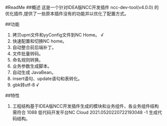 #ReadMe
##概述
这是一个针对IDEA版NCC开发插件 ncc-dev-tool(v4.0.0) 的优化插件,提供了一些原本插件没有的功能并以优化了配置方式。

##功能
1. 拷贝upm文件和yyConfig文件到NC Home。 √
2. 快速配置和切换NC home。
3. 自动整合前后端补丁。
4. 文件批量转码。
5. 命名规则转换。
6. 业务参数生成脚本。
7. 自动生成 JavaBean。
8. insert语句、update语句和表转化。
9. gbk转utf-8 √

##特性
1. 工程结构基于IDEA版NCC开发插件生成的模块和业务组件，各业务组件结构需符合 1088 低代码开发平台NC Cloud 2021.0520220722193048 -1 生成代码结构。